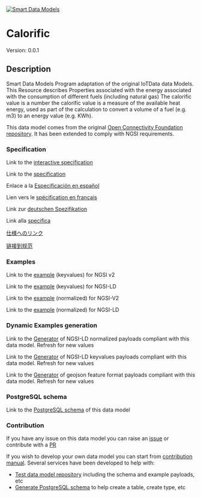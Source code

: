 [![Smart Data Models](https://smartdatamodels.org/wp-content/uploads/2022/01/SmartDataModels_logo.png "Logo")](https://smartdatamodels.org)
# Calorific
Version: 0.0.1

## Description 

Smart Data Models Program adaptation of the original IoTData data Models. This Resource describes Properties associated with the energy associated with the consumption of different fuels (including natural gas) The calorific value is a number the calorific value is a measure of the available heat energy, used as part of the calculation to convert a volume of a fuel (e.g. m3) to an energy value (e.g. KWh). 

This data model comes from the original [Open Connectivity Foundation repository](https://github.com/openconnectivityfoundation/IoTDataModels). It has been extended to comply with NGSI requirements.
### Specification

Link to the [interactive specification](https://swagger.lab.fiware.org/?url=https://smart-data-models.github.io/dataModel.OCF/Calorific/swagger.yaml)

Link to the [specification](https://github.com/smart-data-models/dataModel.OCF/blob/master/Calorific/doc/spec.md)

Enlace a la [Especificación en español](https://github.com/smart-data-models/dataModel.OCF/blob/master/Calorific/doc/spec_ES.md)

Lien vers le [spécification en français](https://github.com/smart-data-models/dataModel.OCF/blob/master/Calorific/doc/spec_FR.md)

Link zur [deutschen Spezifikation](https://github.com/smart-data-models/dataModel.OCF/blob/master/Calorific/doc/spec_DE.md)

Link alla [specifica](https://github.com/smart-data-models/dataModel.OCF/blob/master/Calorific/doc/spec_IT.md)

[仕様へのリンク](https://github.com/smart-data-models/dataModel.OCF/blob/master/Calorific/doc/spec_JA.md)

[链接到规范](https://github.com/smart-data-models/dataModel.OCF/blob/master/Calorific/doc/spec_ZH.md)
### Examples

Link to the [example](https://smart-data-models.github.io/dataModel.OCF/Calorific/examples/example.json) (keyvalues) for NGSI v2

Link to the [example](https://smart-data-models.github.io/dataModel.OCF/Calorific/examples/example.jsonld) (keyvalues) for NGSI-LD

Link to the [example](https://smart-data-models.github.io/dataModel.OCF/Calorific/examples/example-normalized.json) (normalized) for NGSI-V2

Link to the [example](https://smart-data-models.github.io/dataModel.OCF/Calorific/examples/example-normalized.jsonld) (normalized) for NGSI-LD
### Dynamic Examples generation

Link to the [Generator](https://smartdatamodels.org/extra/ngsi-ld_generator.php?schemaUrl=https://raw.githubusercontent.com/smart-data-models/dataModel.OCF/master/Calorific/schema.json&email=info@smartdatamodels.org) of NGSI-LD normalized payloads compliant with this data model. Refresh for new values

Link to the [Generator](https://smartdatamodels.org/extra/ngsi-ld_generator_keyvalues.php?schemaUrl=https://raw.githubusercontent.com/smart-data-models/dataModel.OCF/master/Calorific/schema.json&email=info@smartdatamodels.org) of NGSI-LD keyvalues payloads compliant with this data model. Refresh for new values

Link to the [Generator](https://smartdatamodels.org/extra/geojson_features_generator.php?schemaUrl=https://raw.githubusercontent.com/smart-data-models/dataModel.OCF/master/Calorific/schema.json&email=info@smartdatamodels.org) of geojson feature format payloads compliant with this data model. Refresh for new values
### PostgreSQL schema

Link to the [PostgreSQL schema](https://github.com/smart-data-models/dataModel.OCF/blob/master/Calorific/schema.sql) of this data model
### Contribution

 If you have any issue on this data model you can raise an [issue](https://github.com/smart-data-models/dataModel.OCF/issues)  or contribute with a [PR](https://github.com/smart-data-models/dataModel.OCF/pulls)

 If you wish to develop your own data model you can start from [contribution manual](https://bit.ly/contribution_manual). Several services have been developed to help with: 
 - [Test data model repository](https://smartdatamodels.org/index.php/data-models-contribution-api/) including the schema and example payloads, etc
 - [Generate PostgreSQL schema](https://smartdatamodels.org/index.php/sql-service/) to help create a table, create type, etc